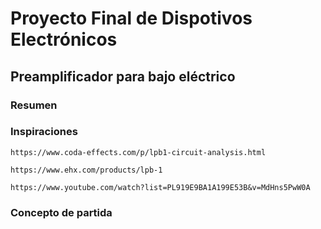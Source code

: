 # Proyecto Final de Dispotivos Electrónicos

## Preamplificador para bajo eléctrico

### Resumen

### Inspiraciones

`https://www.coda-effects.com/p/lpb1-circuit-analysis.html`

`https://www.ehx.com/products/lpb-1`

`https://www.youtube.com/watch?list=PL919E9BA1A199E53B&v=MdHns5PwW0A`

### Concepto de partida

